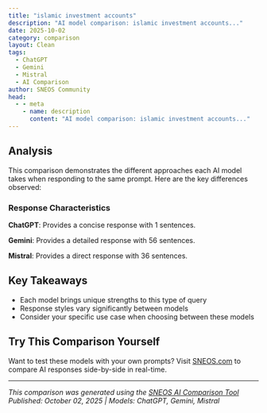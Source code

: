```yaml
---
title: "islamic investment accounts"
description: "AI model comparison: islamic investment accounts..."
date: 2025-10-02
category: comparison
layout: Clean
tags:
  - ChatGPT
  - Gemini
  - Mistral
  - AI Comparison
author: SNEOS Community
head:
  - - meta
    - name: description
      content: "AI model comparison: islamic investment accounts..."
---
```


<ChatComparison
  title="islamic investment accounts"
  prompt="islamic investment accounts"
  :responses='{
    "ChatGPT": "Islamic investment accounts are financial accounts that comply with Islamic law (Shariah), which prohibits certain activities, including the payment or receipt of interest (riba), excessive uncertainty (gharar), and investments in industries considered haram (forbidden), such as alcohol, gambling, and pork.\n\nHere are some key features and types of Islamic investment accounts:\n\n### Key Features:\n\n1. **Shariah Compliance**: Investments must comply with Islamic law. Financial institutions offering these accounts often have a Shariah board to ensure adherence to Islamic principles.\n\n2. **Profit and Loss Sharing**: Instead of interest, profit-sharing arrangements like Mudarabah (partnership where one provides capital and the other provides expertise) and Musharakah (joint venture) are commonly used.\n\n3. **Asset-Backed Investments**: Investments should be backed by tangible assets or services, ensuring that they are ethical and grounded in real economic activity.\n\n4. **No Riba**: Traditional interest payments are replaced with profit-sharing mechanisms or fees for services rendered.\n\n5. **Ethical Investments**: Funds may only be invested in businesses that meet ethical standards and are not involved in prohibited activities.\n\n### Types of Islamic Investment Accounts:\n\n1. **Islamic Savings Accounts**: These accounts may operate on a profit-sharing basis, where customers earn profit shares instead of interest.\n\n2. **Islamic Investment Accounts**: These accounts typically allow individuals to invest in Shariah-compliant mutual funds or investment portfolios.\n\n3. **Islamic Bonds (Sukuk)**: Sukuk are Islamic financial certificates similar to bonds but structured to ensure compliance with Islamic law.\n\n4. **Real Estate Investments**: Many Islamic investment accounts focus on real estate, where profits are derived from rent or property appreciation without engaging in interest-based financing.\n\n5. **Equity Investments**: Investors can access equity markets through Shariah-compliant mutual funds, which invest in companies that adhere to Islamic principles.\n\n### Considerations:\n\n- When choosing an Islamic investment account, investors should verify the Shariah compliance of the institution and the products offered.\n- It&#39;s important to review the fees, projected returns, and the transparency of investments being made.\n- Consulting a financial advisor who understands both investment and Islamic finance principles is advisable to ensure that one&#39;s investments align with individual beliefs and goals.\n\nOverall, Islamic investment accounts provide an ethical and Shariah-compliant avenue for individuals seeking to grow their savings and investments within the framework of Islamic finance.",
    "Gemini": "Islamic investment accounts, also known as Sharia-compliant investment accounts, are investment vehicles designed to adhere to the principles of Islamic finance. These principles are derived from the Quran and the Sunnah (teachings and practices of Prophet Muhammad). Here\u0027s a breakdown of key aspects:\n\n**Core Principles of Islamic Finance:**\n\n*   **Prohibition of Riba (Interest):**  Islam prohibits earning or paying interest. This is a fundamental principle.  Instead of interest, Islamic finance relies on profit-sharing, leasing, and other models.\n*   **Prohibition of Gharar (Excessive Uncertainty/Speculation):**  Transactions should be clear and transparent, with no excessive speculation or ambiguity. This aims to prevent unfair advantage or exploitation.\n*   **Prohibition of Maysir (Gambling):**  Contracts resembling gambling or games of chance are forbidden.\n*   **Ethical and Socially Responsible Investing:**  Investments should be in ethical and socially responsible businesses. This excludes investments in industries like alcohol, gambling, tobacco, pork, weapons manufacturing (in some interpretations), and businesses that deal primarily with interest.\n*   **Asset-Based Finance:**  Financial transactions should be linked to real assets or economic activity. This avoids purely speculative transactions.\n*   **Risk Sharing:**  Risk and reward should be shared equitably between parties involved in a transaction.\n\n**Types of Islamic Investment Accounts:**\n\nHere are some common types of Sharia-compliant investment accounts:\n\n*   **Mudarabah:** A partnership where one party (the investor) provides capital, and the other party (the manager) provides expertise and manages the investment. Profits are shared according to a pre-agreed ratio, and losses are borne by the investor (unless the loss is due to the manager\u0027s negligence or misconduct).\n*   **Musharakah:** A joint venture where all parties contribute capital and share in the profits and losses according to a pre-agreed ratio.  This is often used for project financing.\n*   **Murabahah:**  A cost-plus financing arrangement where the financial institution purchases an asset and sells it to the customer at a pre-determined price, which includes a profit margin.  The customer then pays for the asset in installments. This is commonly used for home and car financing.\n*   **Ijara:** A leasing agreement where the financial institution purchases an asset and leases it to the customer for a fixed period. The customer pays rent, and ownership of the asset remains with the financial institution.  At the end of the lease, the customer may have the option to purchase the asset.\n*   **Sukuk (Islamic Bonds):**  Certificates that represent ownership in an underlying asset or project.  Sukuk holders receive a share of the profits generated by the asset, rather than interest payments.  These can be used to finance various projects, from infrastructure to real estate.\n*   **Islamic Mutual Funds:** Funds that invest in Sharia-compliant stocks, Sukuk, and other assets. These funds are overseen by a Sharia board to ensure compliance with Islamic principles.\n*   **Islamic Stocks:** Stocks of companies that comply with Sharia principles. To be considered Sharia-compliant, a company must meet certain criteria, such as having a low debt-to-equity ratio and not being involved in prohibited industries.\n*   **Commodity Murabahah:** A transaction involving the sale and repurchase of commodities to facilitate financing. It involves buying a commodity and immediately selling it at a marked-up price for deferred payment.  This is a controversial method, as some scholars argue it can be a way to circumvent the prohibition of Riba.\n*   **Takaful:** Islamic insurance based on the principles of mutual assistance and risk sharing. Participants contribute to a fund, and if one participant suffers a loss, they are compensated from the fund.\n\n**Key Considerations When Choosing an Islamic Investment Account:**\n\n*   **Sharia Compliance:**  Ensure the account is certified and regularly audited by a reputable Sharia board.  Understand the specific Sharia principles used in the account.\n*   **Investment Strategy:**  Understand the investment strategy and the types of assets the account invests in. Consider your risk tolerance and investment goals.\n*   **Fees and Charges:**  Be aware of all fees and charges associated with the account, including management fees, transaction fees, and any other charges.\n*   **Liquidity:**  Check the liquidity of the account and how easily you can access your funds.\n*   **Reputation of the Institution:**  Choose a reputable financial institution with a proven track record in Islamic finance.\n*   **Transparency:**  Ensure the account provides transparent information about its investments and performance.\n*   **Regulatory Oversight:**  Confirm that the institution is subject to appropriate regulatory oversight.\n\n**Where to Find Islamic Investment Accounts:**\n\n*   **Islamic Banks:** Banks that operate exclusively according to Sharia principles.\n*   **Conventional Banks with Islamic Banking Windows:**  Conventional banks that offer Sharia-compliant products and services alongside their conventional offerings.\n*   **Online Investment Platforms:** Some online platforms specialize in Sharia-compliant investments.\n*   **Financial Advisors:**  Consult with a financial advisor who specializes in Islamic finance.\n\n**Important Notes:**\n\n*   **Interpretations Vary:**  There are different interpretations of Sharia principles, and Sharia boards may have differing opinions on the permissibility of certain investments or financial instruments.\n*   **Due Diligence is Crucial:**  It\u0027s essential to conduct thorough research and due diligence before investing in any Islamic investment account.\n*   **Not a Guarantee of Higher Returns:** Sharia-compliant investing does not guarantee higher returns than conventional investing.\n*   **Complexity:** Some Islamic financial products can be complex. It\u0027s vital to understand the structure and risks involved before investing.\n\nThis information is for general knowledge purposes only and does not constitute financial advice.  Consult with a qualified financial advisor before making any investment decisions. You should also consult with a knowledgeable Islamic scholar to ensure the products align with your personal beliefs.\n",
    "Mistral": "Islamic investment accounts are financial products designed to comply with Islamic law (Shariah), which prohibits interest (riba) and emphasizes ethical and socially responsible investing. These accounts are structured to avoid activities that are considered haram (forbidden) and to promote activities that are halal (permissible). Here are some key features and types of Islamic investment accounts:\n\n### Key Features:\n1. **No Interest (Riba)**: Islamic investment accounts do not involve the payment or receipt of interest. Instead, they focus on profit-sharing and other Shariah-compliant financial instruments.\n2. **Ethical Investing**: Investments are screened to ensure they do not involve businesses that are considered haram, such as alcohol, gambling, pork products, and conventional financial services.\n3. **Profit and Loss Sharing**: Investors share in the profits and losses of the investment, aligning their interests with the performance of the underlying assets.\n4. **Transparency**: There is a strong emphasis on transparency and fairness in all financial transactions.\n\n### Types of Islamic Investment Accounts:\n1. **Mudaraba**:\n   - **Description**: A partnership where one party provides the capital (rabb-ul-mal) and the other party manages the investment (mudarib).\n   - **Profit Sharing**: Profits are shared according to a pre-agreed ratio, while losses are borne by the capital provider.\n\n2. **Musharaka**:\n   - **Description**: A joint venture where both parties contribute capital and share in the management and profits of the investment.\n   - **Profit and Loss Sharing**: Profits and losses are shared according to the capital contribution of each party.\n\n3. **Ijara**:\n   - **Description**: A leasing arrangement where the bank purchases an asset and leases it to the customer for a fixed rental fee.\n   - **Ownership**: The bank retains ownership of the asset, and the customer pays rent for its use.\n\n4. **Sukuk**:\n   - **Description**: Islamic bonds that represent ownership in an asset or project.\n   - **Returns**: Investors receive a share of the profits generated by the underlying asset or project.\n\n5. **Murabaha**:\n   - **Description**: A cost-plus financing arrangement where the bank purchases an asset and sells it to the customer at a marked-up price, payable in installments.\n   - **Profit Margin**: The bank earns a profit margin on the sale price.\n\n6. **Istisna**:\n   - **Description**: A contract for the manufacture or construction of an asset, where the bank finances the project and the customer pays in installments.\n   - **Payment**: Payments are made as the project progresses or upon completion.\n\n### Benefits:\n- **Ethical Compliance**: Ensures that investments are in line with Islamic principles.\n- **Risk Sharing**: Promotes a more equitable distribution of risk and reward.\n- **Community Benefit**: Often supports projects and businesses that have a positive impact on the community.\n\n### Considerations:\n- **Complexity**: Some Islamic investment products can be more complex than conventional ones.\n- **Availability**: Not all financial institutions offer Islamic investment accounts, so availability may be limited.\n- **Regulation**: Ensure that the financial institution offering the account is compliant with Shariah principles and is regulated by a reputable authority.\n\nIslamic investment accounts provide a way for Muslims to invest in a manner that aligns with their religious beliefs, while also promoting ethical and socially responsible investing."
  }'
  published-date="08:59"
/>

## Analysis

This comparison demonstrates the different approaches each AI model takes when responding to the same prompt. Here are the key differences observed:

### Response Characteristics

**ChatGPT**: Provides a concise response with 1 sentences. 

**Gemini**: Provides a detailed response with 56 sentences. 

**Mistral**: Provides a direct response with 36 sentences. 

## Key Takeaways

- Each model brings unique strengths to this type of query
- Response styles vary significantly between models
- Consider your specific use case when choosing between these models

## Try This Comparison Yourself

Want to test these models with your own prompts? Visit [SNEOS.com](https://sneos.com) to compare AI responses side-by-side in real-time.

---

*This comparison was generated using the [SNEOS AI Comparison Tool](https://sneos.com)*
*Published: October 02, 2025 | Models: ChatGPT, Gemini, Mistral*
